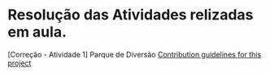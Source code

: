 # Resolução das Atividades relizadas em aula.

[Correção - Atividade 1] Parque de Diversão
[Contribution guidelines for this project](docs/CONTRIBUTING.md)
